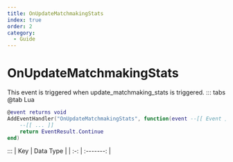 ```yaml
---
title: OnUpdateMatchmakingStats
index: true
order: 2
category:
  - Guide
---
```


# OnUpdateMatchmakingStats
This event is triggered when update_matchmaking_stats is triggered.
::: tabs
@tab Lua
```lua
@event returns void
AddEventHandler("OnUpdateMatchmakingStats", function(event --[[ Event ]])
    --[[ ... ]]
    return EventResult.Continue
end)
```

:::
| Key | Data Type |
| :-: | :-------: |